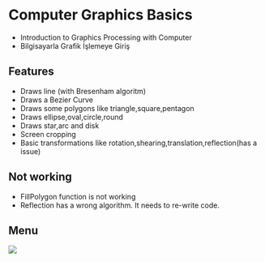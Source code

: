 # Computer Graphics Basics
* Introduction to Graphics Processing with Computer
* Bilgisayarla Grafik İşlemeye Giriş

## Features
- Draws line (with Bresenham algoritm)
- Draws a Bezier Curve
- Draws some polygons like triangle,square,pentagon
- Draws ellipse,oval,circle,round
- Draws star,arc and disk
- Screen cropping
- Basic transformations like rotation,shearing,translation,reflection(has a issue)

## Not working
- FillPolygon function is not working
- Reflection has a wrong algorithm. It needs to re-write code.

## Menu
<a href="#"><img src="https://i.hizliresim.com/Z5oJBg.png"></a>

